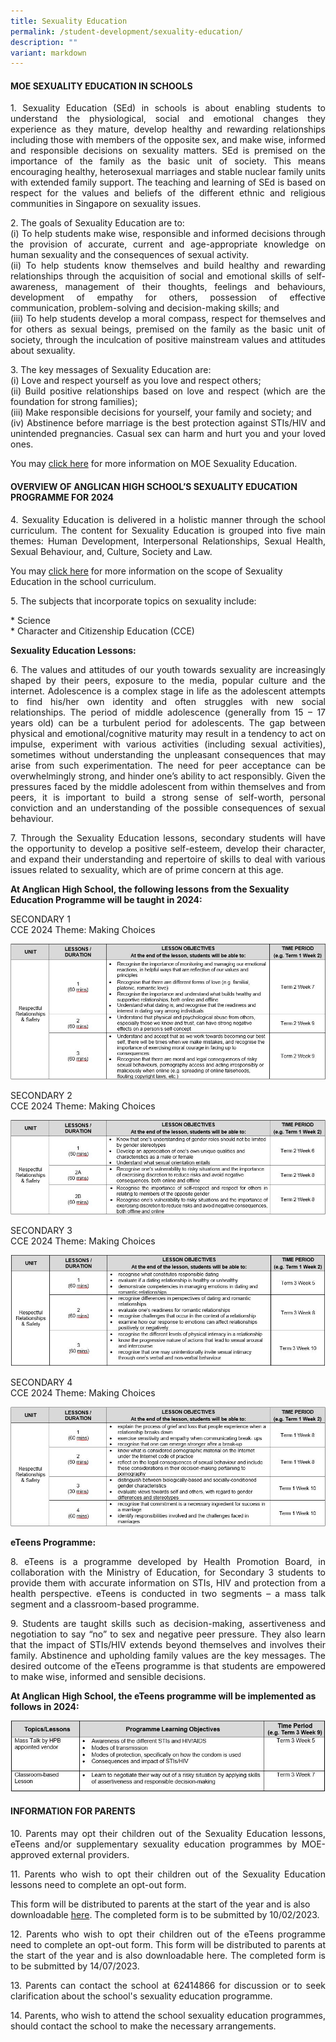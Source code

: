 ```yaml
---
title: Sexuality Education
permalink: /student-development/sexuality-education/
description: ""
variant: markdown
---
```

#### MOE SEXUALITY EDUCATION IN SCHOOLS

<p align="justify">
1. Sexuality Education (SEd) in schools is about enabling students to understand the physiological, social and emotional changes they experience as they mature, develop healthy and rewarding relationships including those with members of the opposite sex, and make wise, informed and responsible decisions on sexuality matters. SEd is premised on the importance of the family as the basic unit of society. This means encouraging healthy, heterosexual marriages and stable nuclear family units with extended family support. The teaching and learning of SEd is based on respect for the values and beliefs of the different ethnic and religious communities in Singapore on sexuality issues.</p>

<p align="justify">
2. The goals of Sexuality Education are to:<br>
(i) To help students make wise, responsible and informed decisions through the provision of accurate, current and age-appropriate knowledge on human sexuality and the consequences of sexual activity.<br>
(ii) To help students know themselves and build healthy and rewarding relationships through the acquisition of social and emotional skills of self-awareness, management of their thoughts, feelings and behaviours, development of empathy for others, possession of effective communication, problem-solving and decision-making skills; and<br>
(iii) To help students develop a moral compass, respect for themselves and for others as sexual beings, premised on the family as the basic unit of society, through the inculcation of positive mainstream values and attitudes about sexuality.</p>

<p align="justify">
3. The key messages of Sexuality Education are:<br>
(i) Love and respect yourself as you love and respect others;<br>
(ii) Build positive relationships based on love and respect (which are the foundation for strong families);<br>
(iii) Make responsible decisions for yourself, your family and society; and<br>
(iv) Abstinence before marriage is the best protection against STIs/HIV and unintended pregnancies. Casual sex can harm and hurt you and your loved ones.<br>
</p>
	
You may [click here](https://www.moe.gov.sg/education-in-sg/our-programmes/sexuality-education) for more information on MOE Sexuality Education.

#### OVERVIEW OF ANGLICAN HIGH SCHOOL’S SEXUALITY EDUCATION PROGRAMME FOR 2024

<p align="justify">
4. Sexuality Education is delivered in a holistic manner through the school curriculum. The content for Sexuality Education is grouped into five main themes: Human Development, Interpersonal Relationships, Sexual Health, Sexual Behaviour, and, Culture, Society and Law.</p>

You may [click here](https://www.moe.gov.sg/education-in-sg/our-programmes/sexuality-education/scope-and-teaching-approach) for more information on the scope of Sexuality Education in the school curriculum.

<p align="justify">
5. The subjects that incorporate topics on sexuality include:</p>
* Science<br>
* Character and Citizenship Education (CCE)

**Sexuality Education Lessons:**

<p align="justify">
6. The values and attitudes of our youth towards sexuality are increasingly shaped by their peers, exposure to the media, popular culture and the internet. Adolescence is a complex stage in life as the adolescent attempts to find his/her own identity and often struggles with new social relationships. The period of middle adolescence (generally from 15 – 17 years old) can be a turbulent period for adolescents. The gap between physical and emotional/cognitive maturity may result in a tendency to act on impulse, experiment with various activities (including sexual activities), sometimes without understanding the unpleasant consequences that may arise from such experimentation. The need for peer acceptance can be overwhelmingly strong, and hinder one’s ability to act responsibly.  Given the pressures faced by the middle adolescent from within themselves and from peers, it is important to build a strong sense of self-worth, personal conviction and an understanding of the possible consequences of sexual behaviour.</p>

<p align="justify">
7. Through the Sexuality Education lessons, secondary students will have the opportunity to develop a positive self-esteem, develop their character, and expand their understanding and repertoire of skills to deal with various issues related to sexuality, which are of prime concern at this age.</p>

**At Anglican High School, the following lessons from the Sexuality Education Programme will be taught in 2024:**

SECONDARY 1<br>
CCE 2024 Theme: Making Choices

![mc](/images/2022_S1_Making_Choice.jpg)

SECONDARY 2<br>
CCE 2024 Theme: Making Choices

![mc2](/images/2022_S2_Making_Choice.jpg)

SECONDARY 3<br>
CCE 2024 Theme: Making Choices

![mc3](/images/2022_S3_Making_Choice.jpg)

SECONDARY 4<br>
CCE 2024 Theme: Making Choices

![mc4](/images/2022_S4_Making_Choice.jpg)

**eTeens Programme:**

<p align="justify">
8. eTeens is a programme developed by Health Promotion Board, in collaboration with the Ministry of Education, for Secondary 3 students to provide them with accurate information on STIs, HIV and protection from a health perspective. eTeens is conducted in two segments – a mass talk segment and a classroom-based programme.</p>

<p align="justify">
9. Students are taught skills such as decision-making, assertiveness and negotiation to say “no” to sex and negative peer pressure. They also learn that the impact of STIs/HIV extends beyond themselves and involves their family. Abstinence and upholding family values are the key messages. The desired outcome of the eTeens programme is that students are empowered to make wise, informed and sensible decisions.</p>

**At Anglican High School, the eTeens programme will be implemented as follows in 2024:**

![eteens](/images/eTeens_Programme.jpg)

#### INFORMATION FOR PARENTS

<p align="justify">
10. Parents may opt their children out of the Sexuality Education lessons, eTeens and/or supplementary sexuality education programmes by MOE-approved external providers.</p>

<p align="justify">
11. Parents who wish to opt their children out of the Sexuality Education lessons need to complete an opt-out form.</p>

This form will be distributed to parents at the start of the year and is also downloadable [here](/files/Sexual%20Education/GY_Parent_Opt-Out_form_Sec_2023.pdf). The completed form is to be submitted by 10/02/2023.


<p align="justify">
12. Parents who wish to opt their children out of the eTeens programme need to complete an opt-out form. This form will be distributed to parents at the start of the year and is also downloadable here. The completed form is to be submitted by 14/07/2023.</p>

<p align="justify">
13. Parents can contact the school at 62414866 for discussion or to seek clarification about the school's sexuality education programme. </p>

<p align="justify">
14. Parents, who wish to attend the school sexuality education programmes, should contact the school to make the necessary arrangements.</p>
